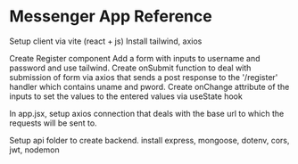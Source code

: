 # Messenger App Reference

Setup client via vite (react + js)
Install tailwind, axios

Create Register component
Add a form with inputs to username and password and use tailwind.
Create onSubmit function to deal with submission of form via axios that sends a post response to the '/register' handler which contains uname and pword.
Create onChange attribute of the inputs to set the values to the entered values via useState hook

In app.jsx, setup axios connection that deals with the base url to which the requests will be sent to.

Setup api folder to create backend.
install express, mongoose, dotenv, cors, jwt, nodemon